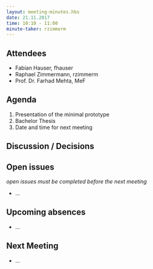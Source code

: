 ```yaml
---
layout: meeting-minutes.hbs
date: 21.11.2017
time: 10:10 - 11:00
minute-taker: rzimmerm
---
```


## Attendees

- Fabian Hauser, fhauser
- Raphael Zimmermann, rzimmerm
- Prof. Dr. Farhad Mehta, MeF

## Agenda

1. Presentation of the minimal prototype
2. Bachelor Thesis
3. Date and time for next meeting


## Discussion / Decisions


## Open issues

_open issues must be completed before the next meeting_

- ...

## Upcoming absences

- ...

## Next Meeting

- ...
